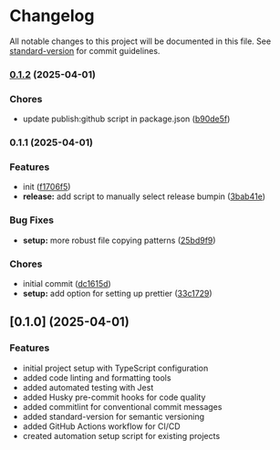 # Changelog

All notable changes to this project will be documented in this file. See [standard-version](https://github.com/conventional-changelog/standard-version) for commit guidelines.

### [0.1.2](https://github.com/Ahacad/typescript-boilerplate/compare/v0.1.1...v0.1.2) (2025-04-01)

### Chores

- update publish:github script in package.json ([b90de5f](https://github.com/Ahacad/typescript-boilerplate/commit/b90de5f973b1cafa756889d88f76d6c3a3d6126f))

### 0.1.1 (2025-04-01)

### Features

- init ([f1706f5](https://github.com/Ahacad/typescript-boilerplate/commit/f1706f503a38854c4f5dd131d7730492f6499c0e))
- **release:** add script to manually select release bumpin ([3bab41e](https://github.com/Ahacad/typescript-boilerplate/commit/3bab41e7f8fd635b1f3b52e21ed79b7ba3d86129))

### Bug Fixes

- **setup:** more robust file copying patterns ([25bd9f9](https://github.com/Ahacad/typescript-boilerplate/commit/25bd9f9214ec32ce1ca4113ddd9d397c93113eac))

### Chores

- initial commit ([dc1615d](https://github.com/Ahacad/typescript-boilerplate/commit/dc1615d6c192575c43a8742c5e3d6c174012eced))
- **setup:** add option for setting up prettier ([33c1729](https://github.com/Ahacad/typescript-boilerplate/commit/33c17296f114dcc2f2e6e869ea97d284f5d2fd69))

## [0.1.0] (2025-04-01)

### Features

- initial project setup with TypeScript configuration
- added code linting and formatting tools
- added automated testing with Jest
- added Husky pre-commit hooks for code quality
- added commitlint for conventional commit messages
- added standard-version for semantic versioning
- added GitHub Actions workflow for CI/CD
- created automation setup script for existing projects
